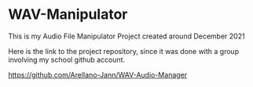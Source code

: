 # WAV-Manipulator

This is my Audio File Manipulator Project created around December 2021

Here is the link to the project repository, since it was done with a group involving my school github account.

https://github.com/Arellano-Jann/WAV-Audio-Manager  
